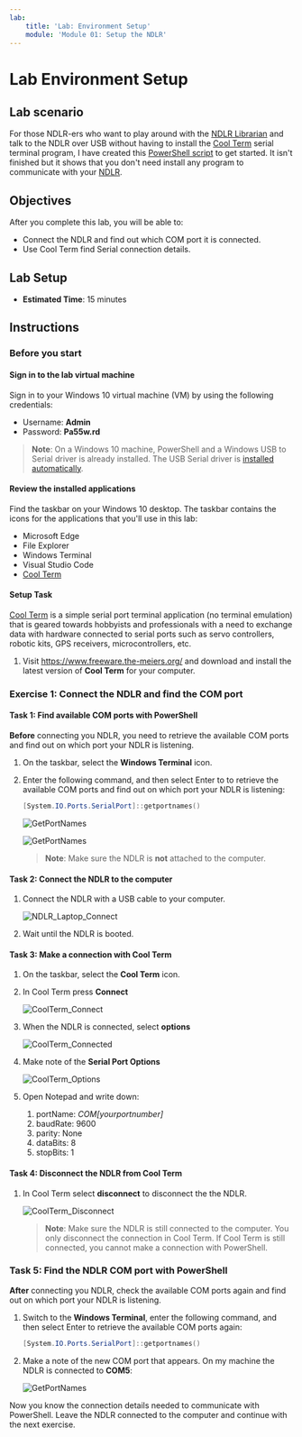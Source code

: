 ```yaml
---
lab:
    title: 'Lab: Environment Setup'
    module: 'Module 01: Setup the NDLR'
---
```


# Lab Environment Setup

## Lab scenario

For those NDLR-ers who want to play around with the [NDLR Librarian](https://github.com/Barilium8/The-NDLR-Librarian) and talk to the NDLR over USB without having to install the [Cool Term](https://github.com/Barilium8/The-NDLR-Librarian/wiki/0) serial terminal program, I have created this [PowerShell script](NDLRUSBSerial.ps1) to get started. It isn't finished but it shows that you don't need install any program to communicate with your [NDLR](https://conductivelabs.com/).

## Objectives

After you complete this lab, you will be able to:

- Connect the NDLR and find out which COM port it is connected.
- Use Cool Term find Serial connection details.

## Lab Setup

- **Estimated Time**: 15 minutes

## Instructions

### Before you start

#### Sign in to the lab virtual machine

Sign in to your Windows 10 virtual machine (VM) by using the following credentials:

- Username: **Admin**
- Password: **Pa55w.rd**

> **Note**: On a Windows 10 machine, PowerShell and a Windows USB to Serial driver is already installed. The USB Serial driver is [installed automatically](https://docs.microsoft.com/en-us/windows-hardware/drivers/usbcon/usb-driver-installation-based-on-compatible-ids). 

#### Review the installed applications

Find the taskbar on your Windows 10 desktop. The taskbar contains the icons for the applications that you'll use in this lab:

- Microsoft Edge
- File Explorer
- Windows Terminal
- Visual Studio Code
- [Cool Term](https://github.com/Barilium8/The-NDLR-Librarian/wiki/0)

#### Setup Task

[Cool Term](https://www.freeware.the-meiers.org/) is a simple serial port terminal application (no terminal emulation) that is geared towards hobbyists and professionals with a need to exchange data with hardware connected to serial ports such as servo controllers, robotic kits, GPS receivers, microcontrollers, etc.

1. Visit https://www.freeware.the-meiers.org/ and download and install the latest version of **Cool Term** for your computer.

### Exercise 1: Connect the NDLR and find the COM port 

#### Task 1: Find available COM ports with PowerShell

**Before** connecting you NDLR, you need to retrieve the available COM ports and find out on which port your NDLR is listening.

1. On the taskbar, select the **Windows Terminal** icon.
1. Enter the following command, and then select Enter to to retrieve the available COM ports and find out on which port your NDLR is listening:

    ```PowerShell
    [System.IO.Ports.SerialPort]::getportnames()
    ```

    ![GetPortNames](images/getportnames-no-ndlr.png)

    ![GetPortNames](images/getportnames-no-ndlr-result.png)

    > **Note**: Make sure the NDLR is **not** attached to the computer.

#### Task 2: Connect the NDLR to the computer

1. Connect the NDLR with a USB cable to your computer.

    ![NDLR_Laptop_Connect](images/ndlr_laptop.png)

2. Wait until the NDLR is booted.

#### Task 3: Make a connection with Cool Term

1. On the taskbar, select the **Cool Term** icon.

1. In Cool Term press **Connect**

    ![CoolTerm_Connect](images/coolterm_connect.png)

1. When the NDLR is connected, select **options**

    ![CoolTerm_Connected](images/coolterm_connected.png)

1. Make note of the **Serial Port Options**

    ![CoolTerm_Options](images/coolterm_options.png)

1. Open Notepad and write down:

    1. portName: *COM[yourportnumber]*
    1. baudRate: 9600
    1. parity: None
    1. dataBits: 8
    1. stopBits: 1

#### Task 4: Disconnect the NDLR from Cool Term

1. In Cool Term select **disconnect** to disconnect the the NDLR.

    ![CoolTerm_Disconnect](images/coolterm_disconnect.png)

    > **Note**: Make sure the NDLR is still connected to the computer. You only disconnect the connection in Cool Term. If Cool Term is still connected, you cannot make a connection with PowerShell.

### Task 5: Find the NDLR COM port with PowerShell 

**After** connecting you NDLR, check the available COM ports again and find out on which port your NDLR is listening.

1. Switch to the **Windows Terminal**, enter the following command, and then select Enter to retrieve the available COM ports again:

    ```PowerShell
    [System.IO.Ports.SerialPort]::getportnames()
    ```

1. Make a note of the new COM port that appears. On my machine the NDLR is connected to **COM5**:

    ![GetPortNames](images/getportnames.png)

Now you know the connection details needed to communicate with PowerShell. Leave the NDLR connected to the computer and continue with the next exercise.